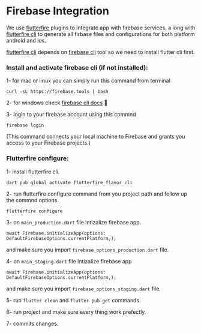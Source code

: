 # Firebase Integration

  We use [flutterfire](https://github.com/firebase/flutterfire) plugins to integrate app with firebase services, a long with [flutterfire cli](https://github.com/invertase/flutterfire_cli) to generate all firbase files and configurations for both platform android and ios.
  
  [flutterfire cli](https://github.com/invertase/flutterfire_cli) depends on [firebase cli](https://firebase.google.com/docs/cli) tool so we need to install flutter cli first.
  
  ###  Install and activate firebase cli (if not installed):
  
   1- for mac or linux you can simply run this command from terminal 
    
    curl -sL https://firebase.tools | bash
       
   2- for windows check [firebase cli docs](https://firebase.google.com/docs/cli#windows-npm) 🌚
    
   3- login to your firebase account using this commnd 
    
    firebase login
        
   (This command connects your local machine to Firebase and grants you access to your Firebase projects.)
        
  ### Flutterfire configure:
        
   1-  install flutterfire cli.

    dart pub global activate flutterfire_flavor_cli
		        
   2- run flutterfire configure command from you project path and follow up the commnd options.
      
    flutterfire configure
            
   3- on ```main_production.dart``` file intizalize firebase app.
           
    await Firebase.initializeApp(options: DefaultFirebaseOptions.currentPlatform,);
            
  and make sure you import ```firebase_options_production.dart``` file.
          
   4- on ```main_staging.dart``` file intizalize firebase app
            
    await Firebase.initializeApp(options: DefaultFirebaseOptions.currentPlatform,);
      
   and make sure you import ```firebase_options_staging.dart``` file.
   
   5- run ```flutter clean``` and ```flutter pub get``` commands. 
    
   6- run project and make sure every thing work prefectly.
      
   7- commits changes.
